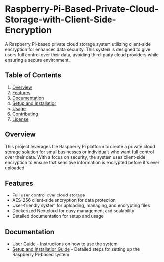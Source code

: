 # Raspberry-Pi-Based-Private-Cloud-Storage-with-Client-Side-Encryption
A Raspberry Pi-based private cloud storage system utilizing client-side encryption for enhanced data security. This system is designed to give users full control over their data, avoiding third-party cloud providers while ensuring a secure environment.


## Table of Contents
1. [Overview](#overview)
2. [Features](#features)
3. [Documentation](#documentation)
4. [Setup and Installation](#setup-and-installation)
5. [Usage](#usage)
6. [Contributing](#contributing)
7. [License](#license)


## Overview
This project leverages the Raspberry Pi platform to create a private cloud storage solution for small businesses or individuals who want full control over their data. With a focus on security, the system uses client-side encryption to ensure that sensitive information is encrypted before it's ever uploaded.

## Features
- Full user control over cloud storage
- AES-256 client-side encryption for data protection
- User-friendly system for uploading, managing, and encrypting files
- Dockerized Nextcloud for easy management and scalability
- Detailed documentation for setup and usage

## Documentation
- [User Guide](./docs/User_Guide.md) - Instructions on how to use the system
- [Setup and Installation Guide](./docs/Setup_and_Installation_Guide.md) - Detailed steps for setting up the Raspberry Pi-based system
